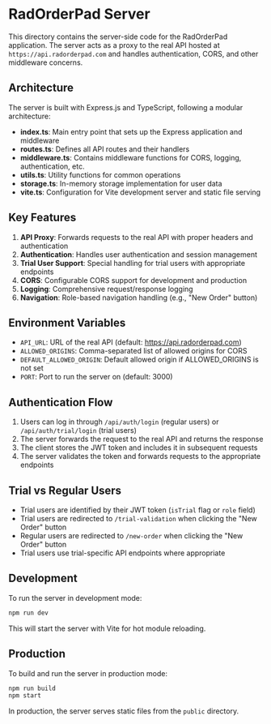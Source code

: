 # RadOrderPad Server

This directory contains the server-side code for the RadOrderPad application. The server acts as a proxy to the real API hosted at `https://api.radorderpad.com` and handles authentication, CORS, and other middleware concerns.

## Architecture

The server is built with Express.js and TypeScript, following a modular architecture:

- **index.ts**: Main entry point that sets up the Express application and middleware
- **routes.ts**: Defines all API routes and their handlers
- **middleware.ts**: Contains middleware functions for CORS, logging, authentication, etc.
- **utils.ts**: Utility functions for common operations
- **storage.ts**: In-memory storage implementation for user data
- **vite.ts**: Configuration for Vite development server and static file serving

## Key Features

1. **API Proxy**: Forwards requests to the real API with proper headers and authentication
2. **Authentication**: Handles user authentication and session management
3. **Trial User Support**: Special handling for trial users with appropriate endpoints
4. **CORS**: Configurable CORS support for development and production
5. **Logging**: Comprehensive request/response logging
6. **Navigation**: Role-based navigation handling (e.g., "New Order" button)

## Environment Variables

- `API_URL`: URL of the real API (default: https://api.radorderpad.com)
- `ALLOWED_ORIGINS`: Comma-separated list of allowed origins for CORS
- `DEFAULT_ALLOWED_ORIGIN`: Default allowed origin if ALLOWED_ORIGINS is not set
- `PORT`: Port to run the server on (default: 3000)

## Authentication Flow

1. Users can log in through `/api/auth/login` (regular users) or `/api/auth/trial/login` (trial users)
2. The server forwards the request to the real API and returns the response
3. The client stores the JWT token and includes it in subsequent requests
4. The server validates the token and forwards requests to the appropriate endpoints

## Trial vs Regular Users

- Trial users are identified by their JWT token (`isTrial` flag or `role` field)
- Trial users are redirected to `/trial-validation` when clicking the "New Order" button
- Regular users are redirected to `/new-order` when clicking the "New Order" button
- Trial users use trial-specific API endpoints where appropriate

## Development

To run the server in development mode:

```bash
npm run dev
```

This will start the server with Vite for hot module reloading.

## Production

To build and run the server in production mode:

```bash
npm run build
npm start
```

In production, the server serves static files from the `public` directory.